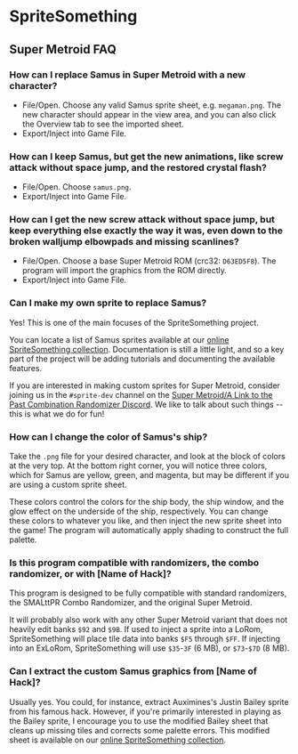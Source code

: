 # SpriteSomething

## Super Metroid FAQ

### How can I replace Samus in Super Metroid with a new character?

- File/Open.  Choose any valid Samus sprite sheet, e.g. `megaman.png`.
The new character should appear in the view area, and you can also click the Overview tab to see the imported sheet.
- Export/Inject into Game File.

### How can I keep Samus, but get the new animations, like screw attack without space jump, and the restored crystal flash?

- File/Open.  Choose `samus.png`.
- Export/Inject into Game File.

### How can I get the new screw attack without space jump, but keep everything else exactly the way it was, even down to the broken walljump elbowpads and missing scanlines?

- File/Open.  Choose a base Super Metroid ROM (crc32: `D63ED5F8`).  The program will import the graphics from the ROM directly.
- Export/Inject into Game File.

### Can I make my own sprite to replace Samus?

Yes!  This is one of the main focuses of the SpriteSomething project.

You can locate a list of Samus sprites available at our [online SpriteSomething collection](http://artheau.github.io/SpriteSomething).
Documentation is still a little light, and so a key part of the project will be adding tutorials and documenting the available features.

If you are interested in making custom sprites for Super Metroid, consider joining us in the `#sprite-dev` channel on the [Super Metroid/A Link to the Past Combination Randomizer Discord](https://discord.gg/PMKcDPQ).
We like to talk about such things -- this is what we do for fun!

### How can I change the color of Samus's ship?

Take the `.png` file for your desired character, and look at the block of colors at the very top.
At the bottom right corner, you will notice three colors, which for Samus are yellow, green, and magenta, but may be different if you are using a custom sprite sheet.

These colors control the colors for the ship body, the ship window, and the glow effect on the underside of the ship, respectively.
You can change these colors to whatever you like, and then inject the new sprite sheet into the game!  The program will automatically apply shading to construct the full palette.

### Is this program compatible with randomizers, the combo randomizer, or with [Name of Hack]?

This program is designed to be fully compatible with standard randomizers, the SMALttPR Combo Randomizer, and the original Super Metroid.

It will probably also work with any other Super Metroid variant that does not heavily edit banks `$92` and `$9B`.  If used to inject a sprite into a LoRom, SpriteSomething will place tile data into banks `$F5` through `$FF`.  If injecting into an ExLoRom, SpriteSomething will use `$35`-`3F` (6 MB), or `$73`-`$7D` (8 MB).

### Can I extract the custom Samus graphics from [Name of Hack]?

Usually yes.  You could, for instance, extract Auximines's Justin Bailey sprite from his famous hack.
However, if you're primarily interested in playing as the Bailey sprite, I encourage you to use the modified Bailey sheet that cleans up missing tiles and corrects some palette errors. This modified sheet is available on our [online SpriteSomething collection](http://artheau.github.io/SpriteSomething).
